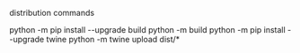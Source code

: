 distribution commands

python -m pip install --upgrade build
python -m build
python -m pip install --upgrade twine
python -m twine upload dist/*